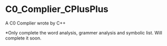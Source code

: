 C0_Complier_CPlusPlus
=====================

A C0 Complier wrote by C++

*Only complete the word analysis, grammer analysis and symbolic list. Will complete it soon.
